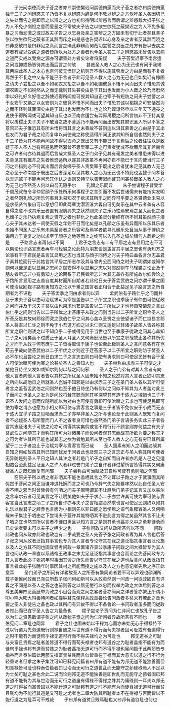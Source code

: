 <!-- { "loadSidebar": true } -->
　　子张问崇徳而夫子荅之者亦曰崇徳樊迟问崇德脩慝而夫子荅之者亦曰崇徳脩慝独于二子之问辨惑夫子乃皆不复以辨惑为辞是何不敎以辨之之方欤吁圣人各因切己之失处而告之是即示之以辨之之方也初何待明以辨惑言而后谓之辨惑哉大抵子张之为人不免少恻怛之意而爱恶之不常故夫子告之以欲生欲死之蔽樊迟之为人不免多粗暴之习而忿激之或过故夫子告之以忘身及亲之害辨之之方固未有切于此者矣且荅子张以欲生欲死之蔽者正其辞而斥之曰是惑也告樊迟以心身及亲之害者反其辞而晓之曰非惑欤曰是曰非见之真而言之确此非辨而何哉切尝譬之良医之处方有告以去病之道者有戒以受病之源者皆所以为处方之善者也今圣人答二子之辨惑虽未曾告以去病之道而实戒以受病之源亦可谓善处方者矣论者将奚疑
　　夫子荅樊迟宰予南宫适之问或抑或扬皆待其出而后言之何欤
　　甚哉圣人教人之心为无己也有问于我竭其两端此圣人之本心也奈何彼无愤悱之机则吾不得以施其啓发之力由是而有不复者焉然于不复之中又有不能已于言者于此可见圣人教人之心为无己也且如樊迟有稼圃之请夫子尝拒之以吾不如老农又拒之以吾不如老圃彼竟不悟不问而出夫子惟恐其诚谓农圃之不如锐然从之而无愧则其失甚矣由是于其出也发而为小人哉之论乃厯厯然申以好礼好义好信之辞使迟得所闻庶可觊其知自正也宰予有短防之问夫子尝警之以于女安乎又絶之以女安则为之彼竟不悟不问而出夫子惟恐其诚以稻锦之可安恬然为之而不怪则其罪深矣由是于其出也发而为不仁也之论乃谆谆然申以三年天下通丧之说使予得所闻或可望其知自反也以至南宫适尝有羿奡禹稷之问所言初非不正特其意将以禹稷比夫子夫子不敢当之故不荅适乃不能再问而出安知其黙识圣人所以不答之意否耶夫子惟恐其有所未悟将谓其言之未善故不荅则适以沮其慕善之心由是于其出也发而为君子哉之论而复申以尚徳哉之称使适得所闻正欲其知所自信也然则夫子之于三子皆为其不能再问故不得以靣命之既出又有不能已于言焉后之论者往往以是致疑于圣人圣人岂有所避忌而然邪曾不思樊宰二子之可责者犹或不欲面斥其非若南宫之可许者何亦待其退而后言哉大抵圣人之于门弟子见其有毫发之美者惟患未得以进夫善见其有纎芥之失者惟恐适所以遂其非故虽不再问亦自不能已于言向使当时三子问之弗措则必不待其出而后言矣嗟乎圣人责樊宰于既出之后者犹未足见其教人无己之心至于称南宫于既出之后者深足以见其教人之心为无己也不特此也孟懿子问孝荅以无违懿子不能再问恐其体认之误则又特举以告樊迟而啓其问甚矣哉圣人教人之心为无己也不然圣人何以曰吾无隠乎尔
　　孔顔之乐同异
　　朱子尝谓程子昔受学于周茂叔毎令寻仲尼顔子乐处所乐何事程子之言引而不发后世诸儒未有能指实发明之者然则孔顔之所乐何事且未易知况于欲求其所乐之同异可乎要之圣贤德业未易以迹求圣贤气象自可以意想但即此两章沈潜涵泳大畧自可见矣乐在其中云者盖有从容自得之意不改其乐云者直有服膺弗失之状然则夫子之乐乃性焉安焉之圣大而化之者也顔子之乐乃执焉复焉之贤守之者也非化之也此圣贤分量终有所不同耳虽然顔子潜心夫子其未达者一间使天假之年则不日而化矣是以孔顔之乐虽有异而所以乐其乐者未始不同圣人之乐有未易至贤者之乐容可及焉学者欲寻孔顔乐处且当从事于博约之诲用力于克复之功以求至于顔子之地等而上之终可以入孔圣之域矣顔何人哉希之则是
　　子路言志者再何以不同
　　士君子之言志有二有平居之志有显用之志不可以槩论也子路言志者再车马轻裘之论此特为朋友设是盖言其平居之志也有勇知方之论事有干于君民是盖言其显用之志也当其与顔子同侍之时夫子特曰盍各言尔志盖君子素其位而行于此姑言其平居之所志尔及其与曾冉公西同侍之时夫子明谓如或知尔则何以哉是正以显用之志问之顾安得不以显用之志以对耶然则车马轻裘之论止及于朋友者所志非小有勇知方之论闗系于君民者所志非大其志盖各有所施故尔抑尝论之子路所言显用之志盖自度其材而所自期者若此他日夫子答孟武伯之问亦谓千乗之国可使治赋囘视子路有勇知方之论以千乗之国言者正相合于此益足见子路言志之所自期者为不诬也
　　夫子答孟季之问由求者何以异
　　孟武伯有子路仁乎之问而并及于求夫子荅以由可治赋求可为宰是盖告以二子所宜之职也季康子有仲由可使従政之问而并及于求夫子荅以由也果求也艺是盖告以二子所优之才也苟自常情观之荅武伯仁乎之问则当告以二子所优之才荅康子从政之问则当告以二子所宜之职今圣人之所荅反是其故何耶徐而究之武伯仁乎之问其心盖以圣贤之全徳望诸子而仁岂易言耶圣人将直以仁许之则不免于小吾道方抑之以未仁则又适足以轻诸子故圣人皆各称其所宜之职仁则诿之以不知庶乎二子或得见用于当世也至于季康子従政之问其心盖知二子之可用矣而不过质正于圣人耳圣人又何庸厯厯告以所宜之职哉故止各称其所优之才而于从政乎何有庶乎二子皆得取信于康子也论至此极则圣人之荅问意各有在岂苟云乎哉向使荅武伯以二子所优之才则近于迂荅康子以二子所宜之职则防于赘圣人必不尔也且尝论之他日由求二子之言志由则曰可使有勇求则曰可使足民皆有合于圣人可使治赋可使为宰之论甚矣圣人之善知人也
　　夫子尝称由求赤三子可使之才矣他日侍坐又发如或知尔则何以哉之问何邪
　　圣人之于门弟有对其人言者有向他人言者向他人言者告以其材之所优圣人固未始不知之也然对其人言者正欲叩其志之所向以觇他日之所就圣人岂诚不知邪是以由求赤三子之在圣门圣人各以其所可使者言之盖荅孟武伯之问则然也至于他日侍坐乃有何以之问似不知其为人者盖对此三子而问之也圣人之发为是问政将耸其聴而勉其学深望其有造于逺大之域惜也三子不识圣人发问之意而仅随所能以为对由也可使有勇即可使治赋之云求也可使足民即可使为宰之谓赤也愿为小相又即可使与賔客言之事是三子者皆不免仅安于小成而无志于逺大宜乎子路之见哂而求赤二子亦卒非圣人之所与也论至于此则圣人既知而复问者不必疑圣人有所警而门人不之省者良可惜也虽然圣门弟子言语多务实此三子者各言其志证诸夫子可使之论亦可谓得其实矣倘或言不顾行行不顾言则亦何益之有夫子荅武伯之问随其才而称其所可为对诸弟子而设问者观其志而觇其所欲为要之称其才之可为者许其所已能也觇其志之欲为者勉其所未至也圣人教人之心无有穷已其所属望于二三子者岂止于治赋为宰与賔客言而已哉
　　圣人固素有知人之明而必觇其自知之何如故虽其所已知而犹发于问者此也及观三子之言志正与圣人称其所可使者无异防是则圣人平日之知人其许之者若是门弟子之自知而自许者亦若是人己之见适相脗合至此益足证圣人之许人者非过誉门弟子之自许者非过望所言皆得其实又何庸疑圣人之既知而复有问邪
　　夫子尝称由可治赋及其自称可使有勇则哂之何邪
　　窃原夫子所以哂之者非哂其不能也盖哂其言之不让耳以子路之才于武事固其所优然于荅问之间正当谦冲退托婉而言之可也乃今辞气失之刚暴哆然以此自任圣人安得不哂之邪当时曾晳尝有何哂之问夫子固明谓其不让厥后门弟子记其言又加以率尔之言率尔云者可见其言之不让明矣他如夫子于求赤二子亦尝许其可使为宰可使与賔客言当此言志之顷二子之所自许亦与夫子之言相脗合然求也言可使足民则终以如其礼乐以俟君子之辞赤也言愿为小相则先以非曰能之愿学焉之语气象雍容圣人又何哂哉朱子集注于哂由之下尝谓夫子葢许其能特哂其不逊此言为得之矣虽然其言不让夫子哂之宜也然其所以言者不徒曰勇且以知方言之是则其勇也葢亦义中之勇非徒勇而已矣论者要未可以夫子之哂少之也
　　子张问政又问从政所荅何以不同
　　问政此政也问从政亦此政也政岂有二乎哉要之圣人先荅子张之问政者専为其人言也后荅子张之问从政者泛指其事言也专为其人言者专论守其在我之道泛指其事言者泛论施以及人之方其不同也固宜尝考问政一章置诸齐景公季康子问政之间大抵皆专为其人言也问从政一章直以系诸帝王政事之末尤足证泛指其事言也合而论之先荅问政专为其人言者此必子张初年时事因其资之所失而告以守其在我之道也后荅问从政泛指其事言者此必子张晚年时事因其材之所能而授之施以及人之方也意记者先后之序正此意耳
　　圣门弟子之所问有详畧故圣人之所荅有繁简论者要不可以异观也顔渊所载子张惟问政而已尧曰所载子张问何如斯可以从政矣然则一问政一问従政固自有详畧之不同是以圣人之荅之也前则荅之以居无倦行以忠而仅举为政之大体后则荅之以尊五美屏四恶而歴举为政之小目合而观之问之畧者荅亦简问之详者答亦繁正所谓小叩小鸣大叩大鸣善待问者如撞钟耳先儒释从政章尝论告问政者多矣未有若此之备也要之圣人非徒告之备也政以其所问有异故不得以不备鲁论一书问政者虽多而问従政者惟此而已宜乎圣人告之为最备也
　　程子尝论子贡问为仁非问仁也故孔子告之以为仁之资愚敢谓子张之问从政犹子贡之问为仁所问者异故所荅有不同也
　　泰伯宪问二章耻也同异
　　君子之仕也固未始以干禄为心而亦未始无心于得禄特不过以行道为先务道既行则禄自随之耳世有道不得行而苟夫禄者固可耻或有吾道得行之时不能有为而徒徇乎禄无道可行而不得夫禄均之为可耻也
　　邦无道谷之可耻与夫富且贵焉之耻者盖皆道不得行而苟夫禄者也邦有道谷之为耻者盖指不能有为而徒徇乎禄也邦有道而贫贱之为耻者葢指无道可行而不得乎禄也宪问篇于此两莭皆专指谷而言泰伯篇此两莭又指富贵贫贱而言似皆重在于禄而其大意实以道之行不行为轻重论者但求之朱子集注可知已释宪问篇者曰邦有道不能有为邦无道不能独善而但知食禄皆可耻也释泰伯篇者曰世治而无可行之道世乱而无能守之莭碌碌庸人不足以为士矣可耻之甚也合此二说而论则邦无道不能独善是即世乱而无能守之莭者固已邦有道不能有为其与世治而无可行之道虽有得禄不得禄之殊其为庸碌则一耳夫以邦无道之时得谷而富贵固以不能行道之可耻邦有道之时不能有为而徒食禄无道可行而贫且贱均为不能行其道是又可耻之尤者也二章大防其所耻者本不在得禄与否而皆以不能行道之为耻耳可不戒哉
　　子曰邦有道贫且贱焉耻也又曰邦有道谷耻也何也
